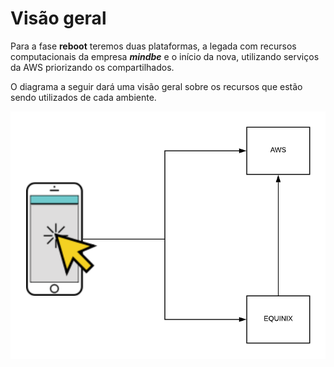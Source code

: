 # Visão geral

Para a fase **reboot** teremos duas plataformas, a legada com recursos computacionais da empresa ***mindbe*** e o início da nova, utilizando serviços da AWS priorizando os compartilhados.

O diagrama a seguir dará uma visão geral sobre os recursos que estão sendo utilizados de cada ambiente.



![](./assets/macro_scheme.png)








